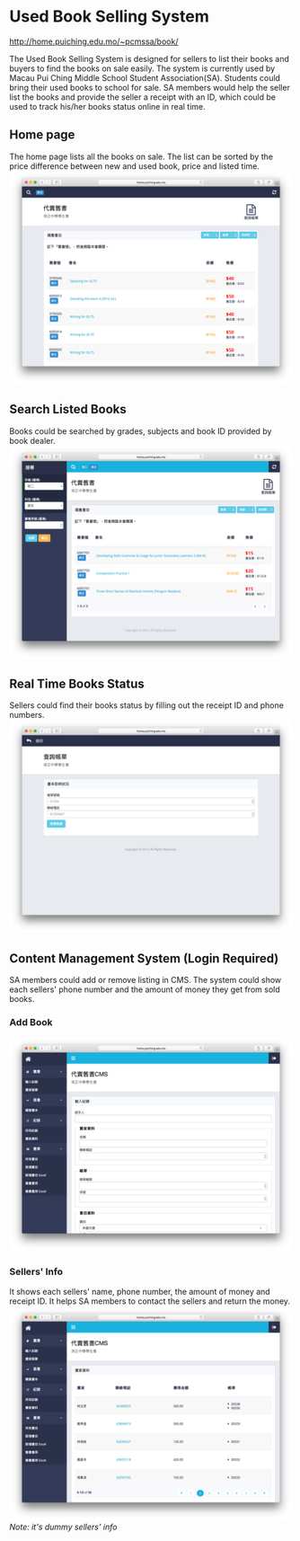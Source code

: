 # Used Book Selling System
http://home.puiching.edu.mo/~pcmssa/book/

The Used Book Selling System is designed for sellers to list their books and buyers to find the books on sale easily. The system is currently used by Macau Pui Ching Middle School Student Association(SA). Students could bring their used books to school for sale. SA members would help the seller list the books and provide the seller a receipt with an ID, which could be used to track his/her books status online in real time.


## Home page
The home page lists all the books on sale. The list can be sorted by the price difference between new and used book, price and listed time.
![Home Page](docs/images/home.png)

## Search Listed Books
Books could be searched by grades, subjects and book ID provided by book dealer.
![Search](docs/images/search.png)

## Real Time Books Status
Sellers could find their books status by filling out the receipt ID and phone numbers.
![Books Status](docs/images/status.png)

## Content Management System (Login Required)
SA members could add or remove listing in CMS. The system could show each sellers' phone number and the amount of money they get from sold books.
### Add Book
![Add Book](docs/images/cms.png)
### Sellers' Info
It shows each sellers' name, phone number, the amount of money and receipt ID. It helps SA members to contact the sellers and return the money.
![Sellers' Info](docs/images/sellers.png)
*Note: it's dummy sellers' info*